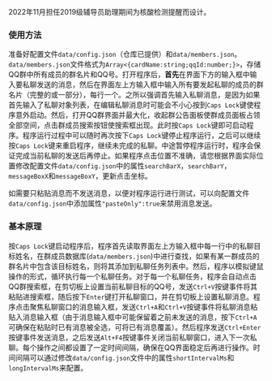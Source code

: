 2022年11月担任2019级辅导员助理期间为核酸检测提醒而设计。  
### 使用方法
准备好配置文件`data/config.json`（仓库已提供）和`data/members.json`。`data/members.json`文件格式为`Array<{cardName:string;qqId:number;}>`，存储QQ群中所有成员的群名片和QQ号。打开程序后，**首先**在界面下方的输入框中输入要私聊发送的消息，然后在界面左上方输入框中输入所有要发起私聊的成员的群名片（完整的或一部分），每行一个。之所以强调首先输入私聊消息，是因为如果首先输入了私聊对象列表，在编辑私聊消息时可能会不小心按到`Caps Lock`键使程序意外启动。然后，打开QQ群界面并最大化，收起群公告面板使群成员面板占领全部空间，点击群成员搜索按钮使搜索框出现。此时按`Caps Lock`键即可启动程序。程序运行过程中可以随时再次按下`Caps Lock`键停止程序运行，之后可以继续按`Caps Lock`键来重启程序，继续未完成的私聊。中途暂停程序运行时，程序会保证完成当前私聊的发送后再停止。如果程序点击位置不准确，请您根据界面实际位置修改配置文件`data/config.json`中的属性`searchBarX`，`searchBarY`，`messageBoxX`和`messageBoxY`，更新点击坐标。  

如需要只粘贴消息而不发送消息，以便对程序运行进行测试，可以向配置文件`data/config.json`中添加属性`"pasteOnly":true`来禁用消息发送。
### 基本原理
按`Caps Lock`键启动程序后，程序首先读取界面左上方输入框中每一行中的私聊目标姓名，在群成员数据库(`data/members.json`)中进行查找，如果有某一群成员的群名片中包含该目标姓名，则将其添加到私聊任务列表中。然后，程序以模拟键鼠操作的形式，循环执行每一个私聊任务。对于每一个私聊任务，程序会自动点击QQ群搜索框，在剪切板上设置当前私聊目标的QQ号，发送`Ctrl+V`按键事件将其粘贴进搜索框，随后按下`Enter`键打开私聊窗口，并在剪切板上设置私聊消息。程序点击聚焦私聊窗口的消息输入框，发送`Ctrl+A`和`Ctrl+V`按键事件将私聊消息粘贴入消息输入框（由于消息输入框中可能保留着之前未发送的消息，按下`Ctrl+A`可确保在粘贴时已有消息被全选，可将已有消息覆盖）。然后程序发送`Ctrl+Enter`按键事件发送消息，之后发送`Alt+F4`按键事件关闭当前私聊窗口，进入下一次私聊。每个操作之间都设置了一定时间间隔，确保在QQ界面稳定后再进行操作。时间间隔可以通过修改`data/config.json`文件中的属性`shortIntervalMs`和`longIntervalMs`来配置。